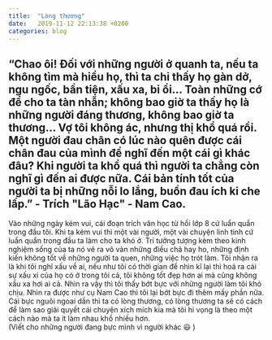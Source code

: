 ```yaml
---
title:  "Lòng thương"
date:   2019-11-12 22:13:38 +0200
categories: blog
---
```

“Chao ôi! Đối với những người ở quanh ta, nếu ta không tìm mà hiểu họ, thì ta chỉ thấy họ gàn dở, ngu ngốc, bần tiện, xấu xa, bỉ ổi... Toàn những cớ để cho ta tàn nhẫn; không bao giờ ta thấy họ là những người đáng thương, không bao giờ ta thương... Vợ tôi không ác, nhưng thị khổ quá rồi. Một người đau chân có lúc nào quên được cái chân đau của mình để nghĩ đến một cái gì khác đâu? Khi người ta khổ quá thì người ta chẳng còn nghĩ gì đến ai được nữa. Cái bản tính tốt của người ta bị những nỗi lo lắng, buồn đau ích kỉ che lấp.” - Trích "Lão Hạc" - Nam Cao.  
---------------------------------  
Vào những ngày kém vui, cái đoạn trích văn học từ hồi lớp 8 cứ luẩn quẩn trong đầu tôi. Khi ta kém vui thì một vài người, một vài chuyện linh tinh cứ luẩn quẩn trong đầu ta làm cho ta khó ở. Trí tưởng tượng kèm theo kinh nghiệm sống của ta nó vẽ ra vô vàn những điều chả hay ho, những định kiến không tốt về những người ta quen, những việc họ trót làm. Tôi nhận ra là khi tôi nghĩ xấu về ai, nếu như tôi có thời gian để nhìn kĩ lại thì hoá ra cái sự xấu xí của họ có ở trong tôi cả, tôi không tốt đẹp hơn ai mà cũng không xấu xa hơi ai cả. Nhìn ra vậy thì tôi thấy bớt bực với những người làm tôi khó chịu. Nhìn ra được như cụ Nam Cao thì tôi lại bớt bực đi thêm mấy phần nữa. Cái bực nguôi ngoai dần thì ta có lòng thương, có lòng thương ta sẽ có cách để làm sao giải quyết cái chuyện xích mích kia mà tôi hi vọng là theo một cách nào mà ta ít làm nhau khổ nhiều hơn.  
(Viết cho những người đang bực mình vì người khác :smiley: )
